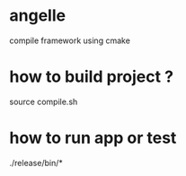 # angelle
compile framework using cmake

# how to build project ?
source compile.sh

# how to run app or test
./release/bin/*

